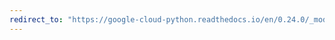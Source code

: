 ```yaml
---
redirect_to: "https://google-cloud-python.readthedocs.io/en/0.24.0/_modules/google/cloud/bigtable/client.html"
---
```

